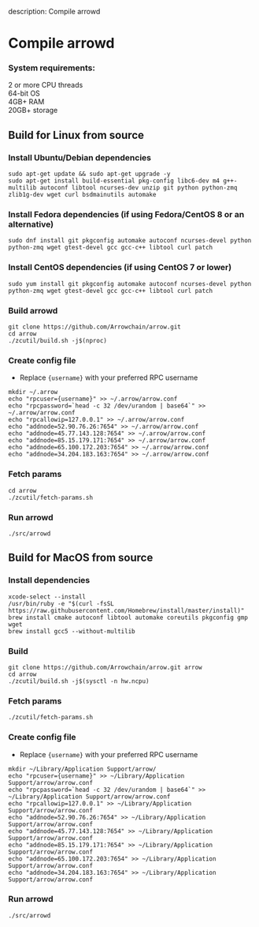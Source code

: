 description: Compile arrowd
<!--- END of page meta data -->

# Compile arrowd


### System requirements:

2 or more CPU threads  
64-bit OS  
4GB+ RAM  
20GB+ storage  

## Build for Linux from source

### Install Ubuntu/Debian dependencies

```
sudo apt-get update && sudo apt-get upgrade -y
sudo apt-get install build-essential pkg-config libc6-dev m4 g++-multilib autoconf libtool ncurses-dev unzip git python python-zmq zlib1g-dev wget curl bsdmainutils automake
```
### Install Fedora dependencies (if using Fedora/CentOS 8 or an alternative)
```
sudo dnf install git pkgconfig automake autoconf ncurses-devel python python-zmq wget gtest-devel gcc gcc-c++ libtool curl patch
```

### Install CentOS dependencies (if using CentOS 7 or lower)
```
sudo yum install git pkgconfig automake autoconf ncurses-devel python python-zmq wget gtest-devel gcc gcc-c++ libtool curl patch
```

### Build arrowd

```
git clone https://github.com/Arrowchain/arrow.git
cd arrow
./zcutil/build.sh -j$(nproc)
```

### Create config file
  * Replace `{username}` with your preferred RPC username
```
mkdir ~/.arrow
echo "rpcuser={username}" >> ~/.arrow/arrow.conf
echo "rpcpassword=`head -c 32 /dev/urandom | base64`" >> ~/.arrow/arrow.conf
echo "rpcallowip=127.0.0.1" >> ~/.arrow/arrow.conf
echo "addnode=52.90.76.26:7654" >> ~/.arrow/arrow.conf
echo "addnode=45.77.143.128:7654" >> ~/.arrow/arrow.conf
echo "addnode=85.15.179.171:7654" >> ~/.arrow/arrow.conf
echo "addnode=65.100.172.203:7654" >> ~/.arrow/arrow.conf
echo "addnode=34.204.183.163:7654" >> ~/.arrow/arrow.conf
```

### Fetch params

```
cd arrow
./zcutil/fetch-params.sh
```

### Run arrowd

```
./src/arrowd
```

## Build for MacOS from source

### Install dependencies

```
xcode-select --install
/usr/bin/ruby -e "$(curl -fsSL https://raw.githubusercontent.com/Homebrew/install/master/install)"
brew install cmake autoconf libtool automake coreutils pkgconfig gmp wget
brew install gcc5 --without-multilib
```
### Build

```
git clone https://github.com/Arrowchain/arrow.git arrow
cd arrow
./zcutil/build.sh -j$(sysctl -n hw.ncpu)
```

### Fetch params

``` 
./zcutil/fetch-params.sh
```

### Create config file
  * Replace `{username}` with your preferred RPC username
```
mkdir ~/Library/Application Support/arrow/
echo "rpcuser={username}" >> ~/Library/Application Support/arrow/arrow.conf
echo "rpcpassword=`head -c 32 /dev/urandom | base64`" >> ~/Library/Application Support/arrow/arrow.conf
echo "rpcallowip=127.0.0.1" >> ~/Library/Application Support/arrow/arrow.conf
echo "addnode=52.90.76.26:7654" >> ~/Library/Application Support/arrow/arrow.conf
echo "addnode=45.77.143.128:7654" >> ~/Library/Application Support/arrow/arrow.conf
echo "addnode=85.15.179.171:7654" >> ~/Library/Application Support/arrow/arrow.conf
echo "addnode=65.100.172.203:7654" >> ~/Library/Application Support/arrow/arrow.conf
echo "addnode=34.204.183.163:7654" >> ~/Library/Application Support/arrow/arrow.conf
```

### Run arrowd
``` 
./src/arrowd
```